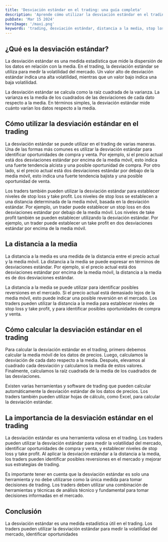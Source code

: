 ```yaml
---
title: 'Desviación estándar en el trading: una guía completa'
description: 'Aprende cómo utilizar la desviación estándar en el trading para identificar oportunidades de compra y venta, y para establecer niveles de stop loss y take profit.'
pubDate: 'Mar 15 2024'
heroImage: '/maxi.png'
keywords: 'trading, desviación estándar, distancia a la media, stop loss, take profit'
---
```


## ¿Qué es la desviación estándar?

La desviación estándar es una medida estadística que mide la dispersión de los datos en relación con la media. En el trading, la desviación estándar se utiliza para medir la volatilidad del mercado. Un valor alto de desviación estándar indica una alta volatilidad, mientras que un valor bajo indica una baja volatilidad.

La desviación estándar se calcula como la raíz cuadrada de la varianza. La varianza es la media de los cuadrados de las desviaciones de cada dato respecto a la media. En términos simples, la desviación estándar mide cuánto varían los datos respecto a la media.

## Cómo utilizar la desviación estándar en el trading

La desviación estándar se puede utilizar en el trading de varias maneras. Una de las formas más comunes es utilizar la desviación estándar para identificar oportunidades de compra y venta. Por ejemplo, si el precio actual está dos desviaciones estándar por encima de la media móvil, esto indica una fuerte tendencia alcista y una posible oportunidad de compra. Por otro lado, si el precio actual está dos desviaciones estándar por debajo de la media móvil, esto indica una fuerte tendencia bajista y una posible oportunidad de venta.

Los traders también pueden utilizar la desviación estándar para establecer niveles de stop loss y take profit. Los niveles de stop loss se establecen a una distancia determinada de la media móvil, basada en la desviación estándar. Por ejemplo, un trader puede establecer un stop loss en dos desviaciones estándar por debajo de la media móvil. Los niveles de take profit también se pueden establecer utilizando la desviación estándar. Por ejemplo, un trader puede establecer un take profit en dos desviaciones estándar por encima de la media móvil.

## La distancia a la media

La distancia a la media es una medida de la distancia entre el precio actual y la media móvil. La distancia a la media se puede expresar en términos de desviaciones estándar. Por ejemplo, si el precio actual está dos desviaciones estándar por encima de la media móvil, la distancia a la media es de dos desviaciones estándar.

La distancia a la media se puede utilizar para identificar posibles reversiones en el mercado. Si el precio actual está demasiado lejos de la media móvil, esto puede indicar una posible reversión en el mercado. Los traders pueden utilizar la distancia a la media para establecer niveles de stop loss y take profit, y para identificar posibles oportunidades de compra y venta.

## Cómo calcular la desviación estándar en el trading

Para calcular la desviación estándar en el trading, primero debemos calcular la media móvil de los datos de precios. Luego, calculamos la desviación de cada dato respecto a la media. Después, elevamos al cuadrado cada desviación y calculamos la media de estos valores. Finalmente, calculamos la raíz cuadrada de la media de los cuadrados de las desviaciones.

Existen varias herramientas y software de trading que pueden calcular automáticamente la desviación estándar de los datos de precios. Los traders también pueden utilizar hojas de cálculo, como Excel, para calcular la desviación estándar.

## La importancia de la desviación estándar en el trading

La desviación estándar es una herramienta valiosa en el trading. Los traders pueden utilizar la desviación estándar para medir la volatilidad del mercado, identificar oportunidades de compra y venta, y establecer niveles de stop loss y take profit. Al aplicar la desviación estándar a la distancia a la media, los traders pueden identificar posibles reversiones en el mercado y mejorar sus estrategias de trading.

Es importante tener en cuenta que la desviación estándar es solo una herramienta y no debe utilizarse como la única medida para tomar decisiones de trading. Los traders deben utilizar una combinación de herramientas y técnicas de análisis técnico y fundamental para tomar decisiones informadas en el mercado.

## Conclusión

La desviación estándar es una medida estadística útil en el trading. Los traders pueden utilizar la desviación estándar para medir la volatilidad del mercado, identificar oportunidades

